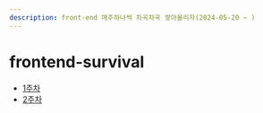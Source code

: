 ```yaml
---
description: front-end 매주하나씩 차곡차곡 쌓아올리자(2024-05-20 ~ )
---
```


# frontend-survival

- [1주차](week01/README.md)
- [2주차](week02/README.md)
